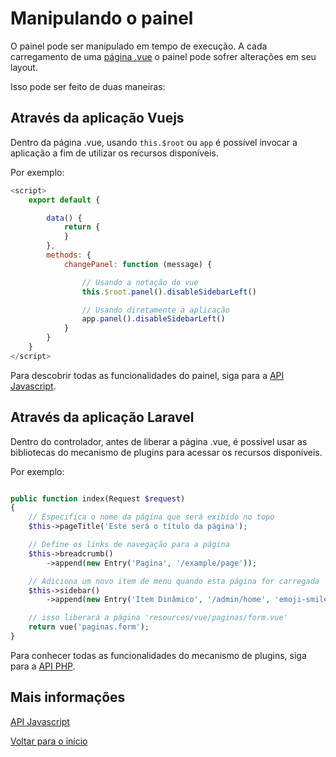 # Manipulando o painel

O painel pode ser manipulado em tempo de execução. A cada carregamento de uma [página .vue](](paginas.md)) o painel pode sofrer alterações em seu layout. 

Isso pode ser feito de duas maneiras:

## Através da aplicação Vuejs

Dentro da página .vue, usando `this.$root` ou `app` é possível invocar a aplicação a fim de utilizar os recursos disponíveis.

Por exemplo:

```javascript
<script>
    export default {

        data() {
            return {
            }
        },
        methods: {
            changePanel: function (message) {

                // Usando a notação do vue
                this.$root.panel().disableSidebarLeft()

                // Usando diretamente a aplicação
                app.panel().disableSidebarLeft()
            }
        }
    }
</script>
```

Para descobrir todas as funcionalidades do painel, siga para a [API Javascript](api-js.md).


## Através da aplicação Laravel

Dentro do controlador, antes de liberar a página .vue, é possível usar as bibliotecas do mecanismo de plugins para acessar os recursos disponíveis.

Por exemplo:

```php

public function index(Request $request)
{
    // Especifica o nome da página que será exibido no topo
    $this->pageTitle('Este será o título da página');

    // Define os links de navegação para a página 
    $this->breadcrumb()
        ->append(new Entry('Pagina', '/example/page'));

    // Adiciona um novo item de menu quando esta página for carregada
    $this->sidebar()
        ->append(new Entry('Item Dinâmico', '/admin/home', 'emoji-smile'));

    // isso liberará a página 'resources/vue/paginas/form.vue'
    return vue('paginas.form');
}
```

Para conhecer todas as funcionalidades do mecanismo de plugins, siga para a [API PHP](api-php.md).


## Mais informações

[API Javascript](docs/api-js.md)

[Voltar para o início](../readme.md)
